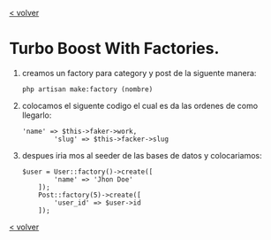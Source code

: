 [< volver](../../README.md)
# Turbo Boost With Factories.
1. creamos un factory para category y post de la siguente manera:

    ```
    php artisan make:factory (nombre)

2. colocamos el siguente codigo el cual es da las ordenes de como llegarlo: 

    ```
    'name' => $this->faker->work,
            'slug' => $this->facker->slug

3. despues iria mos al seeder de las bases de datos y colocariamos:

    ```
    $user = User::factory()->create([
            'name' => 'Jhon Doe'
        ]);
        Post::factory(5)->create([
            'user_id' => $user->id
        ]);

[< volver](../../README.md)
